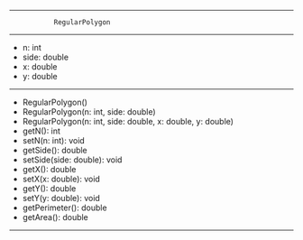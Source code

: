 ------------------------------------------------
               RegularPolygon
------------------------------------------------
- n: int
- side: double
- x: double
- y: double
------------------------------------------------
+ RegularPolygon()
+ RegularPolygon(n: int, side: double)
+ RegularPolygon(n: int, side: double, x: double, y: double)
+ getN(): int
+ setN(n: int): void
+ getSide(): double
+ setSide(side: double): void
+ getX(): double
+ setX(x: double): void
+ getY(): double
+ setY(y: double): void
+ getPerimeter(): double
+ getArea(): double
------------------------------------------------
